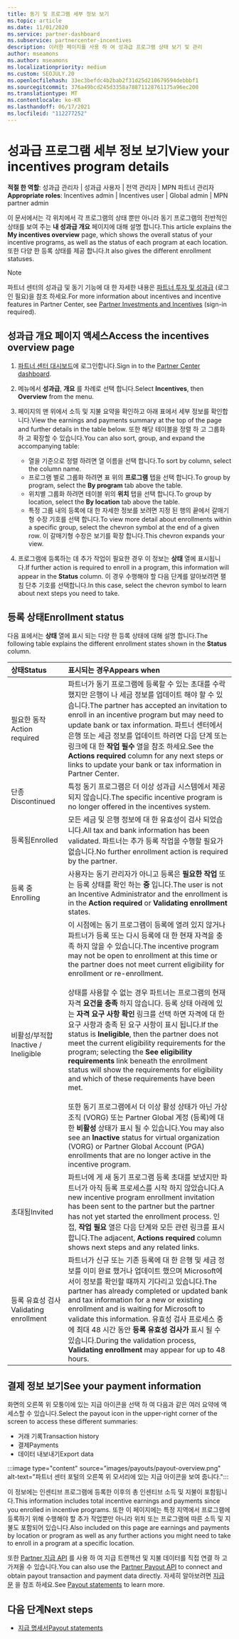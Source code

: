 ```yaml
---
title: 동기 및 프로그램 세부 정보 보기
ms.topic: article
ms.date: 11/01/2020
ms.service: partner-dashboard
ms.subservice: partnercenter-incentives
description: 이러한 페이지를 사용 하 여 성과급 프로그램 상태 보기 및 관리
author: mseamons
ms.author: mseamons
ms.localizationpriority: medium
ms.custom: SEOJULY.20
ms.openlocfilehash: 33ec3befdc4b2bab2f31d25d210679594debbbf1
ms.sourcegitcommit: 376a49bcd245d3358a78871128761175a96ec200
ms.translationtype: MT
ms.contentlocale: ko-KR
ms.lasthandoff: 06/17/2021
ms.locfileid: "112277252"
---
```

# <a name="view-your-incentives-program-details"></a><span data-ttu-id="41fa0-103">성과급 프로그램 세부 정보 보기</span><span class="sxs-lookup"><span data-stu-id="41fa0-103">View your incentives program details</span></span>

<span data-ttu-id="41fa0-104">**적절 한 역할**: 성과급 관리자 | 성과급 사용자 | 전역 관리자 | MPN 파트너 관리자</span><span class="sxs-lookup"><span data-stu-id="41fa0-104">**Appropriate roles**: Incentives admin | Incentives user | Global admin | MPN partner admin</span></span>

<span data-ttu-id="41fa0-105">이 문서에서는 각 위치에서 각 프로그램의 상태 뿐만 아니라 동기 프로그램의 전반적인 상태를 보여 주는 **내 성과급 개요** 페이지에 대해 설명 합니다.</span><span class="sxs-lookup"><span data-stu-id="41fa0-105">This article explains the **My incentives overview** page, which shows the overall status of your incentive programs, as well as the status of each program at each location.</span></span> <span data-ttu-id="41fa0-106">또한 다양 한 등록 상태를 제공 합니다.</span><span class="sxs-lookup"><span data-stu-id="41fa0-106">It also gives the different enrollment statuses.</span></span>

>[!NOTE]
><span data-ttu-id="41fa0-107">파트너 센터의 성과급 및 동기 기능에 대 한 자세한 내용은 [파트너 투자 및 성과급](https://partner.microsoft.com/membership/partner-incentives) (로그인 필요)을 참조 하세요.</span><span class="sxs-lookup"><span data-stu-id="41fa0-107">For more information about incentives and incentive features in Partner Center, see [Partner Investments and Incentives](https://partner.microsoft.com/membership/partner-incentives) (sign-in required).</span></span>

## <a name="access-the-incentives-overview-page"></a><span data-ttu-id="41fa0-108">성과급 개요 페이지 액세스</span><span class="sxs-lookup"><span data-stu-id="41fa0-108">Access the incentives overview page</span></span>

1. <span data-ttu-id="41fa0-109">[파트너 센터 대시보드](https://partner.microsoft.com/dashboard)에 로그인합니다.</span><span class="sxs-lookup"><span data-stu-id="41fa0-109">Sign in to the [Partner Center dashboard](https://partner.microsoft.com/dashboard).</span></span>
1. <span data-ttu-id="41fa0-110">메뉴에서 **성과급**, **개요** 를 차례로 선택 합니다.</span><span class="sxs-lookup"><span data-stu-id="41fa0-110">Select **Incentives**, then **Overview** from the menu.</span></span>
1. <span data-ttu-id="41fa0-111">페이지의 맨 위에서 소득 및 지불 요약을 확인하고 아래 표에서 세부 정보를 확인합니다.</span><span class="sxs-lookup"><span data-stu-id="41fa0-111">View the earnings and payments summary at the top of the page and further details in the table below.</span></span> <span data-ttu-id="41fa0-112">또한 해당 테이블을 정렬 하 고 그룹화 하 고 확장할 수 있습니다.</span><span class="sxs-lookup"><span data-stu-id="41fa0-112">You can also sort, group, and expand the accompanying table:</span></span>

   - <span data-ttu-id="41fa0-113">열을 기준으로 정렬 하려면 열 이름을 선택 합니다.</span><span class="sxs-lookup"><span data-stu-id="41fa0-113">To sort by column, select the column name.</span></span>
   - <span data-ttu-id="41fa0-114">프로그램 별로 그룹화 하려면 표 위의 **프로그램** 탭을 선택 합니다.</span><span class="sxs-lookup"><span data-stu-id="41fa0-114">To group by program, select the **By program** tab above the table.</span></span>
   - <span data-ttu-id="41fa0-115">위치별 그룹화 하려면 테이블 위의 **위치** 탭을 선택 합니다.</span><span class="sxs-lookup"><span data-stu-id="41fa0-115">To group by location, select the **By location** tab above the table.</span></span>
   - <span data-ttu-id="41fa0-116">특정 그룹 내의 등록에 대 한 자세한 정보를 보려면 지정 된 행의 끝에서 갈매기형 수장 기호를 선택 합니다.</span><span class="sxs-lookup"><span data-stu-id="41fa0-116">To view more detail about enrollments within a specific group, select the chevron symbol at the end of a given row.</span></span> <span data-ttu-id="41fa0-117">이 갈매기형 수장은 보기를 확장 합니다.</span><span class="sxs-lookup"><span data-stu-id="41fa0-117">This chevron expands your view.</span></span>
1. <span data-ttu-id="41fa0-118">프로그램에 등록하는 데 추가 작업이 필요한 경우 이 정보는 **상태** 열에 표시됩니다.</span><span class="sxs-lookup"><span data-stu-id="41fa0-118">If further action is required to enroll in a program, this information will appear in the **Status** column.</span></span> <span data-ttu-id="41fa0-119">이 경우 수행해야 할 다음 단계를 알아보려면 펼침 단추 기호를 선택합니다.</span><span class="sxs-lookup"><span data-stu-id="41fa0-119">In this case, select the chevron symbol to learn about next steps you need to take.</span></span>

## <a name="enrollment-status"></a><span data-ttu-id="41fa0-120">등록 상태</span><span class="sxs-lookup"><span data-stu-id="41fa0-120">Enrollment status</span></span>

<span data-ttu-id="41fa0-121">다음 표에서는 **상태** 열에 표시 되는 다양 한 등록 상태에 대해 설명 합니다.</span><span class="sxs-lookup"><span data-stu-id="41fa0-121">The following table explains the different enrollment states shown in the **Status** column.</span></span>

| <span data-ttu-id="41fa0-122">**상태**</span><span class="sxs-lookup"><span data-stu-id="41fa0-122">**Status**</span></span>         | <span data-ttu-id="41fa0-123">**표시되는 경우**</span><span class="sxs-lookup"><span data-stu-id="41fa0-123">**Appears when**</span></span> |
|:------------------------------------|:------------------|
| <span data-ttu-id="41fa0-124">필요한 동작</span><span class="sxs-lookup"><span data-stu-id="41fa0-124">Action required</span></span>  | <span data-ttu-id="41fa0-125">파트너가 동기 프로그램에 등록할 수 있는 초대를 수락 했지만 은행이 나 세금 정보를 업데이트 해야 할 수 있습니다.</span><span class="sxs-lookup"><span data-stu-id="41fa0-125">The partner has accepted an invitation to enroll in an incentive program but may need to update bank or tax information.</span></span> <span data-ttu-id="41fa0-126">파트너 센터에서 은행 또는 세금 정보를 업데이트 하려면 다음 단계 또는 링크에 대 한 **작업 필수** 열을 참조 하세요.</span><span class="sxs-lookup"><span data-stu-id="41fa0-126">See the **Actions required** column for any next steps or links to update your bank or tax information in Partner Center.</span></span> |
| <span data-ttu-id="41fa0-127">단종</span><span class="sxs-lookup"><span data-stu-id="41fa0-127">Discontinued</span></span>  | <span data-ttu-id="41fa0-128">특정 동기 프로그램은 더 이상 성과급 시스템에서 제공 되지 않습니다.</span><span class="sxs-lookup"><span data-stu-id="41fa0-128">The specific incentive program is no longer offered in the incentives system.</span></span> |
| <span data-ttu-id="41fa0-129">등록됨</span><span class="sxs-lookup"><span data-stu-id="41fa0-129">Enrolled</span></span>  | <span data-ttu-id="41fa0-130">모든 세금 및 은행 정보에 대 한 유효성이 검사 되었습니다.</span><span class="sxs-lookup"><span data-stu-id="41fa0-130">All tax and bank information has been validated.</span></span> <span data-ttu-id="41fa0-131">파트너는 추가 등록 작업을 수행할 필요가 없습니다.</span><span class="sxs-lookup"><span data-stu-id="41fa0-131">No further enrollment action is required by the partner.</span></span> |
| <span data-ttu-id="41fa0-132">등록 중</span><span class="sxs-lookup"><span data-stu-id="41fa0-132">Enrolling</span></span>  | <span data-ttu-id="41fa0-133">사용자는 동기 관리자가 아니고 등록은 **필요한 작업** 또는 등록 상태를 확인 하는 **중** 입니다.</span><span class="sxs-lookup"><span data-stu-id="41fa0-133">The user is not an Incentive Administrator and the enrollment is in the **Action required** or **Validating enrollment** states.</span></span>|
| <span data-ttu-id="41fa0-134">비활성/부적합</span><span class="sxs-lookup"><span data-stu-id="41fa0-134">Inactive / Ineligible</span></span> | <span data-ttu-id="41fa0-135">이 시점에는 동기 프로그램이 등록에 열려 있지 않거나 파트너가 등록 또는 다시 등록에 대 한 현재 자격을 충족 하지 않을 수 있습니다.</span><span class="sxs-lookup"><span data-stu-id="41fa0-135">The incentive program may not be open to enrollment at this time or the partner does not meet current eligibility for enrollment or re-enrollment.</span></span> <br><br> <span data-ttu-id="41fa0-136">상태를 사용할 수 없는 경우 파트너는 프로그램의 현재 자격 **요건을 충족** 하지 않습니다. 등록 상태 아래에 있는 **자격 요구 사항 확인** 링크를 선택 하면 자격에 대 한 요구 사항과 충족 된 요구 사항이 표시 됩니다.</span><span class="sxs-lookup"><span data-stu-id="41fa0-136">If the status is **Ineligible**, then the partner does not meet the current eligibility requirements for the program; selecting the **See eligibility requirements** link beneath the enrollment status will show the requirements for eligibility and which of these requirements have been met.</span></span> <br><br> <span data-ttu-id="41fa0-137">또한 동기 프로그램에서 더 이상 활성 상태가 아닌 가상 조직 (VORG) 또는 Partner Global 계정 (등록)에 대 한 **비활성** 상태가 표시 될 수 있습니다.</span><span class="sxs-lookup"><span data-stu-id="41fa0-137">You may also see an **Inactive** status for virtual organization (VORG) or Partner Global Account (PGA) enrollments that are no longer active in the incentive program.</span></span>  |
| <span data-ttu-id="41fa0-138">초대됨</span><span class="sxs-lookup"><span data-stu-id="41fa0-138">Invited</span></span>  | <span data-ttu-id="41fa0-139">파트너에 게 새 동기 프로그램 등록 초대를 보냈지만 파트너가 아직 등록 프로세스를 시작 하지 않았습니다.</span><span class="sxs-lookup"><span data-stu-id="41fa0-139">A new incentive program enrollment invitation has been sent to the partner but the partner has not yet started the enrollment process.</span></span> <span data-ttu-id="41fa0-140">인접, **작업 필요** 열은 다음 단계와 모든 관련 링크를 표시 합니다.</span><span class="sxs-lookup"><span data-stu-id="41fa0-140">The adjacent, **Actions required** column shows next steps and any related links.</span></span>  |
| <span data-ttu-id="41fa0-141">등록 유효성 검사</span><span class="sxs-lookup"><span data-stu-id="41fa0-141">Validating enrollment</span></span>  | <span data-ttu-id="41fa0-142">파트너가 신규 또는 기존 등록에 대 한 은행 및 세금 정보를 이미 완료 했거나 업데이트 했으며 Microsoft에서이 정보를 확인할 때까지 기다리고 있습니다.</span><span class="sxs-lookup"><span data-stu-id="41fa0-142">The partner has already completed or updated bank and tax information for a new or existing enrollment and is waiting for Microsoft to validate this information.</span></span> <span data-ttu-id="41fa0-143">유효성 검사 프로세스 중에 최대 48 시간 동안 **등록 유효성 검사가** 표시 될 수 있습니다.</span><span class="sxs-lookup"><span data-stu-id="41fa0-143">During the validation process, **Validating enrollment** may appear for up to 48 hours.</span></span>  |

## <a name="see-your-payment-information"></a><span data-ttu-id="41fa0-144">결제 정보 보기</span><span class="sxs-lookup"><span data-stu-id="41fa0-144">See your payment information</span></span>

<span data-ttu-id="41fa0-145">화면의 오른쪽 위 모퉁이에 있는 지급 아이콘을 선택 하 여 다음과 같은 여러 요약에 액세스할 수 있습니다.</span><span class="sxs-lookup"><span data-stu-id="41fa0-145">Select the payout icon in the upper-right corner of the screen to access these different summaries:</span></span>

- <span data-ttu-id="41fa0-146">거래 기록</span><span class="sxs-lookup"><span data-stu-id="41fa0-146">Transaction history</span></span>
- <span data-ttu-id="41fa0-147">결제</span><span class="sxs-lookup"><span data-stu-id="41fa0-147">Payments</span></span>
- <span data-ttu-id="41fa0-148">데이터 내보내기</span><span class="sxs-lookup"><span data-stu-id="41fa0-148">Export data</span></span>

:::image type="content" source="images/payouts/payout-overview.png" alt-text="파트너 센터 포털의 오른쪽 위 모서리에 있는 지급 아이콘을 보여 줍니다.":::

<span data-ttu-id="41fa0-150">이 정보에는 인센티브 프로그램에 등록한 이후의 총 인센티브 소득 및 지불이 포함됩니다.</span><span class="sxs-lookup"><span data-stu-id="41fa0-150">This information includes total incentive earnings and payments since you enrolled in incentive programs.</span></span> <span data-ttu-id="41fa0-151">또한 이 페이지에는 특정 지역에서 프로그램에 등록하기 위해 수행해야 할 추가 작업뿐만 아니라 위치 또는 프로그램에 따른 소득 및 지불도 포함되어 있습니다.</span><span class="sxs-lookup"><span data-stu-id="41fa0-151">Also included on this page are earnings and payments by location or program as well as any further actions you might need to take to enroll in a program at a specific location.</span></span> 

<span data-ttu-id="41fa0-152">또한 [Partner 지급 API](https://apidocs.microsoft.com/services/partnerpayouts) 를 사용 하 여 지급 트랜잭션 및 지불 데이터를 직접 연결 하 고 가져올 수 있습니다.</span><span class="sxs-lookup"><span data-stu-id="41fa0-152">You can also use the [Partner Payout API](https://apidocs.microsoft.com/services/partnerpayouts) to connect and obtain payout transaction and payment data directly.</span></span> <span data-ttu-id="41fa0-153">자세히 알아보려면 [지급 문](payout-statement.md) 을 참조 하세요.</span><span class="sxs-lookup"><span data-stu-id="41fa0-153">See [Payout statements](payout-statement.md) to learn more.</span></span>

## <a name="next-steps"></a><span data-ttu-id="41fa0-154">다음 단계</span><span class="sxs-lookup"><span data-stu-id="41fa0-154">Next steps</span></span>

- [<span data-ttu-id="41fa0-155">지급 명세서</span><span class="sxs-lookup"><span data-stu-id="41fa0-155">Payout statements</span></span>](payout-statement.md)
